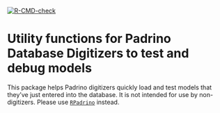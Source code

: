 
[![R-CMD-check](https://github.com/levisc8/pdbDigitUtils/workflows/R-CMD-check/badge.svg)](https://github.com/levisc8/pdbDigitUtils/actions)

# Utility functions for Padrino Database Digitizers to test and debug models

This package helps Padrino digitizers quickly load and test models that
they’ve just entered into the database. It is not intended for use by
non-digitizers. Please use
[`RPadrino`](https://github.com/levisc8/RPadrino) instead.
